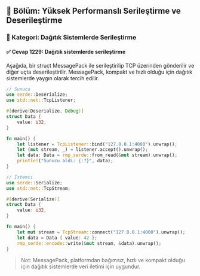 ## 📘 Bölüm: Yüksek Performanslı Serileştirme ve Deserileştirme
### 🔹 Kategori: Dağıtık Sistemlerde Serileştirme
#### ✅ Cevap 1229: Dağıtık sistemlerde serileştirme

Aşağıda, bir struct MessagePack ile serileştirilip TCP üzerinden gönderilir ve diğer uçta deserileştirilir. MessagePack, kompakt ve hızlı olduğu için dağıtık sistemlerde yaygın olarak tercih edilir.

```rust
// Sunucu
use serde::Deserialize;
use std::net::TcpListener;

#[derive(Deserialize, Debug)]
struct Data {
    value: i32,
}

fn main() {
    let listener = TcpListener::bind("127.0.0.1:4000").unwrap();
    let (mut stream, _) = listener.accept().unwrap();
    let data: Data = rmp_serde::from_read(&mut stream).unwrap();
    println!("Sunucu aldı: {:?}", data);
}
```

```rust
// İstemci
use serde::Serialize;
use std::net::TcpStream;

#[derive(Serialize)]
struct Data {
    value: i32,
}

fn main() {
    let mut stream = TcpStream::connect("127.0.0.1:4000").unwrap();
    let data = Data { value: 42 };
    rmp_serde::encode::write(&mut stream, &data).unwrap();
}
```

> Not: MessagePack, platformdan bağımsız, hızlı ve kompakt olduğu için dağıtık sistemlerde veri iletimi için uygundur.

